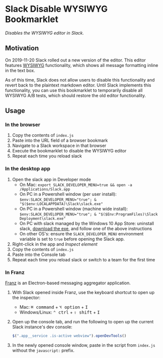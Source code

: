 # Slack Disable WYSIWYG Bookmarklet

*Disables the WYSIWYG editor in Slack.*

## Motivation

On 2019-11-20 Slack rolled out a new version of the editor. This editor features
[WYSIWYG](https://en.wikipedia.org/wiki/WYSIWYG) functionality, which shows all
message formatting inline in the text box.

As of this time, Slack does not allow users to disable this functionality and
revert back to the plaintext markdown editor. Until Slack implements this
functionality, you can use this bookmarklet to temporarily disable all
WYSIWYG A/B tests, which should restore the old editor functionality.

## Usage

### In the browser

1. Copy the contents of `index.js`
2. Paste into the URL field of a browser bookmark
3. Navigate to a Slack workspace in that browser
4. Execute the bookmarklet to disable the WYSIWYG editor
5. Repeat each time you reload slack

### In the desktop app

1. Open the slack app in Developer mode
    * On Mac: `export SLACK_DEVELOPER_MENU=true && open -a /Applications/Slack.app`
    * On PC in a Powershell window (per user install): `$env:SLACK_DEVELOPER_MENU="true"; & "$($env:LOCALAPPDATA)\Slack\slack.exe"`
    * On PC in a Powershell window (machine wide install): `$env:SLACK_DEVELOPER_MENU="true"; & "$($Env:ProgramFiles)\Slack Deployment\slack.exe"`
    * On PC with slack managed by the Windows 10 App Store: uninstall slack, [download the exe](https://slack.com/downloads/windows), and follow one of the above instructions
    * On other OS's: ensure the `SLACK_DEVELOPER_MENU` environment variable is set to `true` before opening the Slack app.
2. Right-click in the app and _Inspect element_
3. Copy the contents of `index.js`
4. Paste into the Console tab
5. Repeat each time you reload slack or switch to a team for the first time

### In Franz

[Franz](https://github.com/meetfranz/franz) is an Electron-based messaging aggregator application.

1. With Slack opened inside Franz, use the keyboard shortcut to open up the inspector:
   - Mac: <kbd>⌘ command</kbd> + <kbd>⌥ option</kbd> + <kbd>I</kbd>
   - Windows/Linux: <kbd>⌃ ctrl</kbd> + <kbd>⇧ shift</kbd> + <kbd>I</kbd>

2. Open up the console tab, and run the following to open up the current Slack instance's dev console:

   ```js
   $(".app__service .is-active webview").openDevTools()
   ```

3. In the newly opened console window, paste in the script from `index.js` without the `javascript:` prefix.
